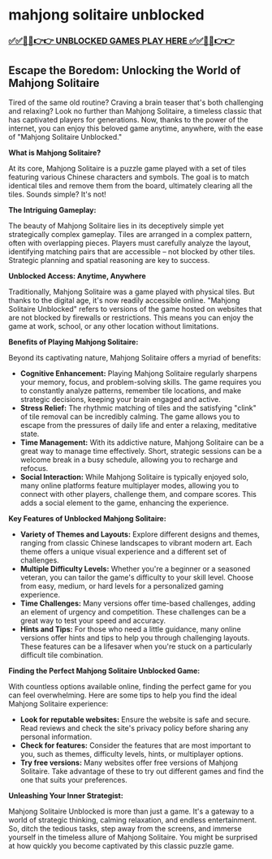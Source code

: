 # mahjong solitaire unblocked

### [✅✅🔴🔴👉👉 UNBLOCKED GAMES PLAY HERE ✅✅🔴🔴👉👉](https://topstoryindia.com)

## Escape the Boredom: Unlocking the World of Mahjong Solitaire

Tired of the same old routine? Craving a brain teaser that's both challenging and relaxing? Look no further than Mahjong Solitaire, a timeless classic that has captivated players for generations. Now, thanks to the power of the internet, you can enjoy this beloved game anytime, anywhere, with the ease of "Mahjong Solitaire Unblocked." 

**What is Mahjong Solitaire?**

At its core, Mahjong Solitaire is a puzzle game played with a set of tiles featuring various Chinese characters and symbols. The goal is to match identical tiles and remove them from the board, ultimately clearing all the tiles. Sounds simple? It's not! 

**The Intriguing Gameplay:**

The beauty of Mahjong Solitaire lies in its deceptively simple yet strategically complex gameplay. Tiles are arranged in a complex pattern, often with overlapping pieces. Players must carefully analyze the layout, identifying matching pairs that are accessible – not blocked by other tiles. Strategic planning and spatial reasoning are key to success. 

**Unblocked Access: Anytime, Anywhere**

Traditionally, Mahjong Solitaire was a game played with physical tiles. But thanks to the digital age, it's now readily accessible online. "Mahjong Solitaire Unblocked" refers to versions of the game hosted on websites that are not blocked by firewalls or restrictions. This means you can enjoy the game at work, school, or any other location without limitations.

**Benefits of Playing Mahjong Solitaire:**

Beyond its captivating nature, Mahjong Solitaire offers a myriad of benefits:

* **Cognitive Enhancement:** Playing Mahjong Solitaire regularly sharpens your memory, focus, and problem-solving skills. The game requires you to constantly analyze patterns, remember tile locations, and make strategic decisions, keeping your brain engaged and active.
* **Stress Relief:**  The rhythmic matching of tiles and the satisfying "clink" of tile removal can be incredibly calming. The game allows you to escape from the pressures of daily life and enter a relaxing, meditative state.
* **Time Management:**  With its addictive nature, Mahjong Solitaire can be a great way to manage time effectively. Short, strategic sessions can be a welcome break in a busy schedule, allowing you to recharge and refocus.
* **Social Interaction:** While Mahjong Solitaire is typically enjoyed solo, many online platforms feature multiplayer modes, allowing you to connect with other players, challenge them, and compare scores. This adds a social element to the game, enhancing the experience.

**Key Features of Unblocked Mahjong Solitaire:**

* **Variety of Themes and Layouts:**  Explore different designs and themes, ranging from classic Chinese landscapes to vibrant modern art. Each theme offers a unique visual experience and a different set of challenges.
* **Multiple Difficulty Levels:**  Whether you're a beginner or a seasoned veteran, you can tailor the game's difficulty to your skill level. Choose from easy, medium, or hard levels for a personalized gaming experience.
* **Time Challenges:**  Many versions offer time-based challenges, adding an element of urgency and competition. These challenges can be a great way to test your speed and accuracy.
* **Hints and Tips:**  For those who need a little guidance, many online versions offer hints and tips to help you through challenging layouts. These features can be a lifesaver when you're stuck on a particularly difficult tile combination.

**Finding the Perfect Mahjong Solitaire Unblocked Game:**

With countless options available online, finding the perfect game for you can feel overwhelming. Here are some tips to help you find the ideal Mahjong Solitaire experience:

* **Look for reputable websites:** Ensure the website is safe and secure. Read reviews and check the site's privacy policy before sharing any personal information.
* **Check for features:** Consider the features that are most important to you, such as themes, difficulty levels, hints, or multiplayer options.
* **Try free versions:** Many websites offer free versions of Mahjong Solitaire. Take advantage of these to try out different games and find the one that suits your preferences.

**Unleashing Your Inner Strategist:**

Mahjong Solitaire Unblocked is more than just a game. It's a gateway to a world of strategic thinking, calming relaxation, and endless entertainment. So, ditch the tedious tasks, step away from the screens, and immerse yourself in the timeless allure of Mahjong Solitaire. You might be surprised at how quickly you become captivated by this classic puzzle game. 
